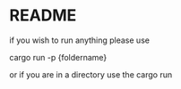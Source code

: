 # README
if you wish to run anything please use 

cargo run -p {foldername}

or if you are in a directory use the cargo run